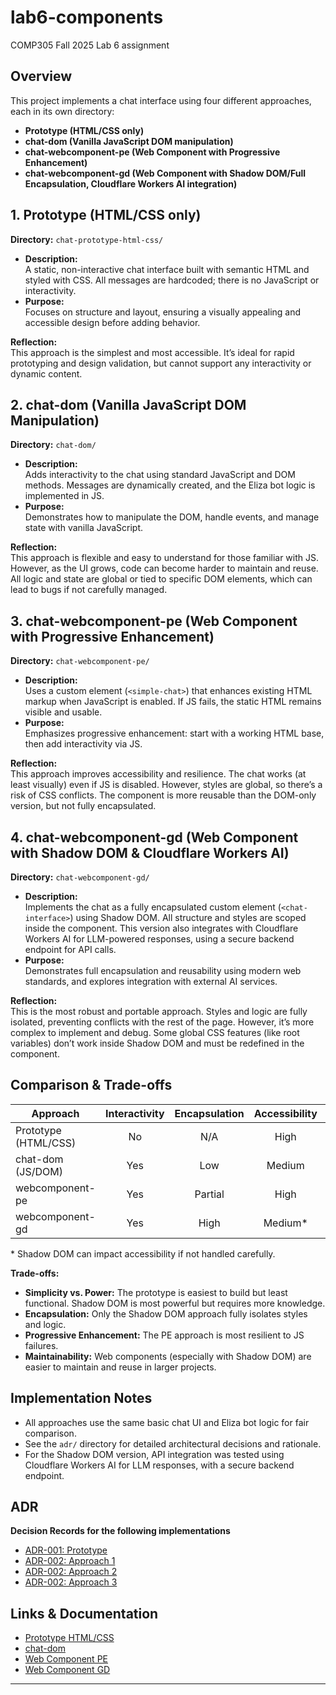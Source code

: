 # lab6-components

COMP305 Fall 2025 Lab 6 assignment

## Overview

This project implements a chat interface using four different approaches, each in its own directory:

- **Prototype (HTML/CSS only)**
- **chat-dom (Vanilla JavaScript DOM manipulation)**
- **chat-webcomponent-pe (Web Component with Progressive Enhancement)**
- **chat-webcomponent-gd (Web Component with Shadow DOM/Full Encapsulation, Cloudflare Workers AI integration)**



## 1. Prototype (HTML/CSS only)

**Directory:** `chat-prototype-html-css/`

- **Description:**  
	A static, non-interactive chat interface built with semantic HTML and styled with CSS. All messages are hardcoded; there is no JavaScript or interactivity.
- **Purpose:**  
	Focuses on structure and layout, ensuring a visually appealing and accessible design before adding behavior.

**Reflection:**  
This approach is the simplest and most accessible. It’s ideal for rapid prototyping and design validation, but cannot support any interactivity or dynamic content.




## 2. chat-dom (Vanilla JavaScript DOM Manipulation)

**Directory:** `chat-dom/`

- **Description:**  
	Adds interactivity to the chat using standard JavaScript and DOM methods. Messages are dynamically created, and the Eliza bot logic is implemented in JS.
- **Purpose:**  
	Demonstrates how to manipulate the DOM, handle events, and manage state with vanilla JavaScript.

**Reflection:**  
This approach is flexible and easy to understand for those familiar with JS. However, as the UI grows, code can become harder to maintain and reuse. All logic and state are global or tied to specific DOM elements, which can lead to bugs if not carefully managed.




## 3. chat-webcomponent-pe (Web Component with Progressive Enhancement)

**Directory:** `chat-webcomponent-pe/`

- **Description:**  
	Uses a custom element (`<simple-chat>`) that enhances existing HTML markup when JavaScript is enabled. If JS fails, the static HTML remains visible and usable.
- **Purpose:**  
	Emphasizes progressive enhancement: start with a working HTML base, then add interactivity via JS.

**Reflection:**  
This approach improves accessibility and resilience. The chat works (at least visually) even if JS is disabled. However, styles are global, so there’s a risk of CSS conflicts. The component is more reusable than the DOM-only version, but not fully encapsulated.



## 4. chat-webcomponent-gd (Web Component with Shadow DOM & Cloudflare Workers AI)

**Directory:** `chat-webcomponent-gd/`

- **Description:**  
	Implements the chat as a fully encapsulated custom element (`<chat-interface>`) using Shadow DOM. All structure and styles are scoped inside the component. This version also integrates with Cloudflare Workers AI for LLM-powered responses, using a secure backend endpoint for API calls.
- **Purpose:**  
	Demonstrates full encapsulation and reusability using modern web standards, and explores integration with external AI services.

**Reflection:**  
This is the most robust and portable approach. Styles and logic are fully isolated, preventing conflicts with the rest of the page. However, it’s more complex to implement and debug. Some global CSS features (like root variables) don’t work inside Shadow DOM and must be redefined in the component.




## Comparison & Trade-offs

| Approach                | Interactivity | Encapsulation | Accessibility | Complexity | Reusability |
|-------------------------|:------------:|:-------------:|:-------------:|:----------:|:-----------:|
| Prototype (HTML/CSS)    |      No      |      N/A      |     High      |   Lowest   |    Low      |
| chat-dom (JS/DOM)       |     Yes      |      Low      |     Medium    |   Low      |    Low      |
| webcomponent-pe         |     Yes      |   Partial     |     High      |  Medium    |  Medium     |
| webcomponent-gd         |     Yes      |     High      |    Medium*    |   High     |   High      |

\* Shadow DOM can impact accessibility if not handled carefully.

**Trade-offs:**  
- **Simplicity vs. Power:** The prototype is easiest to build but least functional. Shadow DOM is most powerful but requires more knowledge.
- **Encapsulation:** Only the Shadow DOM approach fully isolates styles and logic.
- **Progressive Enhancement:** The PE approach is most resilient to JS failures.
- **Maintainability:** Web components (especially with Shadow DOM) are easier to maintain and reuse in larger projects.



## Implementation Notes

- All approaches use the same basic chat UI and Eliza bot logic for fair comparison.
- See the `adr/` directory for detailed architectural decisions and rationale.
- For the Shadow DOM version, API integration was tested using Cloudflare Workers AI for LLM responses, with a secure backend endpoint.

## ADR

**Decision Records for the following implementations**

- [ADR-001: Prototype](adr/001-prototype.md)  
- [ADR-002: Approach 1](adr/002-approach-1.md) 
- [ADR-002: Approach 2](adr/003-approach-2.md) 
- [ADR-002: Approach 3](adr/004-approach-4.md) 

## Links & Documentation

- [Prototype HTML/CSS](./chat-prototype-html-css/index.html)
- [chat-dom](./chat-dom/index.html)
- [Web Component PE](./chat-webcomponent-pe/index.html)
- [Web Component GD](./chat-webcomponent-gd/index.html)


---
